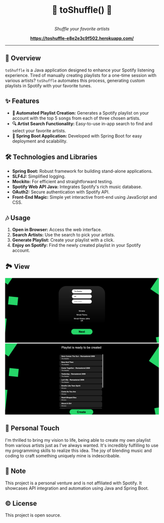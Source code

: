<h1 align="center">🔀 toShuffle() 🔀</h1>
<p align="center">
  <br>
  <i>Shuffle your favorite artists</i>
  <br>
</p>

<p align="center">
  <a href="https://toshuffle-e8e2e3c9f502.herokuapp.com/" target="_blank" rel="noreferrer noopener"><strong>https://toshuffle-e8e2e3c9f502.herokuapp.com/</strong></a>
  <br>
</p>

___

## 🌟 Overview
`toShuffle` is a Java application designed to enhance your Spotify listening experience. Tired of manually creating playlists for a one-time session with various artists? `toShuffle` automates this process, generating custom playlists in Spotify with your favorite tunes.

## ✨ Features
- **🔀 Automated Playlist Creation:** Generates a Spotify playlist on your account with the top 5 songs from each of three chosen artists.
- **🔍 Artist Search Functionality:** Easy-to-use in-app search to find and select your favorite artists.
- **🚀 Spring Boot Application:** Developed with Spring Boot for easy deployment and scalability.

## 🛠 Technologies and Libraries
- **Spring Boot:** Robust framework for building stand-alone applications.
- **SLF4J:** Simplified logging.
- **Mockito:** For efficient and straightforward testing.
- **Spotify Web API Java:** Integrates Spotify's rich music database.
- **OAuth2:** Secure authentication with Spotify API.
- **Front-End Magic:** Simple yet interactive front-end using JavaScript and CSS.

## 🎶 Usage
1. **Open in Browser:** Access the web interface.
2. **Search Artists:** Use the search to pick your artists.
3. **Generate Playlist:** Create your playlist with a click.
4. **Enjoy on Spotify:** Find the newly created playlist in your Spotify account.

## 🏞️ View
![img_4.png|200](img_4.png)
![img_5.png|200](img_5.png)

## 🙌 Personal Touch
I'm thrilled to bring my vision to life, being able to create my own playlist from various artists just as I've always wanted. It's incredibly fulfilling to use my programming skills to realize this idea. The joy of blending music and coding to craft something uniquely mine is indescribable.

## 📝 Note
This project is a personal venture and is not affiliated with Spotify. It showcases API integration and automation using Java and Spring Boot.

## ©️ License
This project is open source.
